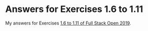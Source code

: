 # Answers for Exercises 1.6 to 1.11

My answers for Exercises [1.6 to 1.11 of Full Stack Open 2019](https://fullstackopen.com/en/part1/a_more_complex_state_debugging_react_apps#exercises).
